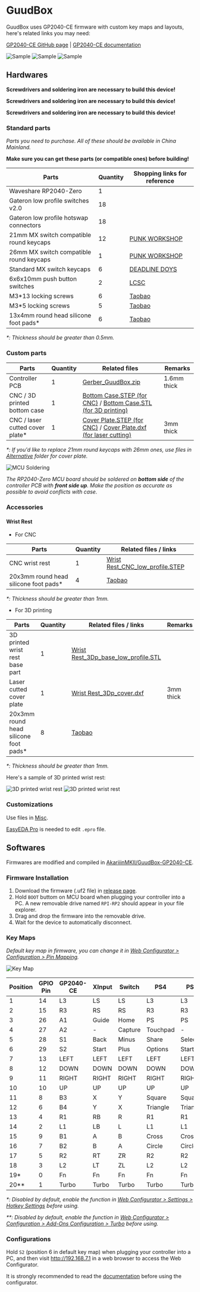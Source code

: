 # GuudBox

GuudBox uses GP2040-CE firmware with custom key maps and layouts, here's related links you may need:

[GP2040-CE GitHub page](https://github.com/OpenStickCommunity/GP2040-CE) | [GP2040-CE documentation](https://gp2040-ce.info)

![Sample](.doc/sample_1.jpg)
![Sample](.doc/sample_2.jpg)
![Sample](.doc/sample_3.jpg)

## Hardwares

__Screwdrivers and soldering iron are necessary to build this device!__

__Screwdrivers and soldering iron are necessary to build this device!__

__Screwdrivers and soldering iron are necessary to build this device!__

### Standard parts

_Parts you need to purchase. All of these should be available in China Mainland._

__Make sure you can get these parts (or compatible ones) before building!__

| Parts                                   | Quantity | Shopping links for reference                                      |
| --------------------------------------- | -------- | ----------------------------------------------------------------- |
| Waveshare RP2040-Zero                   | 1        |                                                                   |
| Gateron low profile switches v2.0       | 18       |                                                                   |
| Gateron low profile hotswap connectors  | 18       |                                                                   |
| 21mm MX switch compatible round keycaps | 12       | [PUNK WORKSHOP](https://item.taobao.com/item.htm?id=684778888971) |
| 26mm MX switch compatible round keycaps | 1        | [PUNK WORKSHOP](https://item.taobao.com/item.htm?id=684778888971) |
| Standard MX switch keycaps              | 6        | [DEADLINE DOYS](https://item.taobao.com/item.htm?id=705145796401) |
| 6x6x10mm push button switches           | 2        | [LCSC](https://item.szlcsc.com/580446.html)                       |
| M3*13 locking screws                    | 6        | [Taobao](https://detail.tmall.com/item.htm?id=714800474141)       |
| M3*5 locking screws                     | 5        | [Taobao](https://detail.tmall.com/item.htm?id=714800474141)       |
| 13x4mm round head silicone foot pads*   | 6        | [Taobao](https://item.taobao.com/item.htm?id=579251575258)        |

_*: Thickness should be greater than 0.5mm._

### Custom parts

| Parts                           | Quantity | Related files                                                                                                         | Remarks       |
| ------------------------------- | -------- | --------------------------------------------------------------------------------------------------------------------- | ------------- |
| Controller PCB                  | 1        | [Gerber_GuudBox.zip](PCB/Gerber_GuudBox.zip)                                                                          | 1.6mm thick   |
| CNC / 3D printed bottom case    | 1        | [Bottom Case.STEP (for CNC)](Case/Bottom%20Case.STEP) / [Bottom Case.STL (for 3D printing)](Case/Bottom%20Case.STL)   |               |
| CNC / laser cutted cover plate* | 1        | [Cover Plate.STEP (for CNC)](Case/Cover%20Plate.STEP) / [Cover Plate.dxf (for laser cutting)](Case/Cover%20Plate.dxf) | 3mm thick     |

_*: If you'd like to replace 21mm round keycaps with 26mm ones, use files in [Alternative](/Case/Alternative) folder for cover plate._

![MCU Soldering](.doc/mcu_soldering.png)

_The RP2040-Zero MCU board should be soldered on __bottom side__ of the controller PCB with __front side up__. Make the position as accurate as possible to avoid conflicts with case._

### Accessories

#### Wrist Rest

- For CNC

| Parts                                 | Quantity | Related files / links                                                            |
| ------------------------------------- | -------- | -------------------------------------------------------------------------------- |
| CNC wrist rest                        | 1        | [Wrist Rest_CNC_low_profile.STEP](Accessories/Wrist%20Rest_CNC_low_profile.STEP) |
| 20x3mm round head silicone foot pads* | 4        | [Taobao](https://item.taobao.com/item.htm?id=579128426494)                       |

_*: Thickness should be greater than 1mm._

- For 3D printing

| Parts                                 | Quantity | Related files / links                                                                    | Remarks       |
| ------------------------------------- | -------- | ---------------------------------------------------------------------------------------- | ------------- |
| 3D printed wrist rest base part       | 1        | [Wrist Rest_3Dp_base_low_profile.STL](Accessories/Wrist%20Rest_3Dp_base_low_profile.STL) |               |
| Laser cutted cover plate              | 1        | [Wrist Rest_3Dp_cover.dxf](Accessories/Wrist%20Rest_3Dp_cover.dxf)                       | 3mm thick     |
| 20x3mm round head silicone foot pads* | 8        | [Taobao](https://item.taobao.com/item.htm?id=579128426494)                               |               |

_*: Thickness should be greater than 1mm._

Here's a sample of 3D printed wrist rest:

![3D printed wrist rest](.doc/sample_4.jpg)
![3D printed wrist rest](.doc/sample_5.jpg)

### Customizations

Use files in [Misc](/Misc).

[EasyEDA Pro](https://pro.easyeda.com/editor) is needed to edit `.epro` file.

## Softwares

Firmwares are modified and compiled in [AkariiinMKII/GuudBox-GP2040-CE](https://github.com/AkariiinMKII/GuudBox-GP2040-CE).

### Firmware Installation

1. Download the firmware (.uf2 file) in [release page](https://github.com/AkariiinMKII/GuudBox/releases).
2. Hold `BOOT` buttom on MCU board when plugging your controller into a PC. A new removable drive named `RPI-RP2` should appear in your file explorer.
3. Drag and drop the firmware into the removable drive.
4. Wait for the device to automatically disconnect.

### Key Maps

_Default key map in firmware, you can change it in [Web Configurator > Configuration > Pin Mapping](https://gp2040-ce.info/#/web-configurator?id=pin-mapping)._

![Key Map](.doc/key_map.png)

| Position | GPIO Pin | GP2040-CE  | XInput | Switch  | PS4          | PS3          | DirectInput  | Arcade |
| -------- | -------- | ---------- | ------ | ------- | ------------ | ------------ | ------------ | ------ |
| 1        | 14       | L3         | LS     | LS      | L3           | L3           | 11           | LS     |
| 2        | 15       | R3         | RS     | RS      | R3           | R3           | 12           | RS     |
| 3        | 26       | A1         | Guide  | Home    | PS           | PS           | 13           | Home   |
| 4        | 27       | A2         | -      | Capture | Touchpad     | -            | 14           | -      |
| 5        | 28       | S1         | Back   | Minus   | Share        | Select       | 9            | Coin   |
| 6        | 29       | S2         | Start  | Plus    | Options      | Start        | 10           | Start  |
| 7        | 13       | LEFT       | LEFT   | LEFT    | LEFT         | LEFT         | LEFT         | LEFT   |
| 8        | 12       | DOWN       | DOWN   | DOWN    | DOWN         | DOWN         | DOWN         | DOWN   |
| 9        | 11       | RIGHT      | RIGHT  | RIGHT   | RIGHT        | RIGHT        | RIGHT        | RIGHT  |
| 10       | 10       | UP         | UP     | UP      | UP           | UP           | UP           | UP     |
| 11       | 8        | B3         | X      | Y       | Square       | Square       | 1            | P1     |
| 12       | 6        | B4         | Y      | X       | Triangle     | Triangle     | 4            | P2     |
| 13       | 4        | R1         | RB     | R       | R1           | R1           | 6            | P3     |
| 14       | 2        | L1         | LB     | L       | L1           | L1           | 5            | P4     |
| 15       | 9        | B1         | A      | B       | Cross        | Cross        | 2            | K1     |
| 16       | 7        | B2         | B      | A       | Circle       | Circle       | 3            | K2     |
| 17       | 5        | R2         | RT     | ZR      | R2           | R2           | 8            | K3     |
| 18       | 3        | L2         | LT     | ZL      | L2           | L2           | 7            | K4     |
| 19*      | 0        | Fn         | Fn     | Fn      | Fn           | Fn           | Fn           | Fn     |
| 20**     | 1        | Turbo      | Turbo  | Turbo   | Turbo        | Turbo        | Turbo        | Turbo  |

_*: Disabled by default, enable the function in [Web Configurator > Settings > Hotkey Settings](https://gp2040-ce.info/#/web-configurator?id=hotkey-settings) before using._

_**: Disabled by default, enable the function in [Web Configurator > Configuration > Add-Ons Configuration > Turbo](https://gp2040-ce.info/#/add-ons/turbo) before using._

### Configurations

Hold `S2` (position 6 in default key map) when plugging your controller into a PC, and then visit <http://192.168.7.1> in a web browser to access the Web Configurator.

It is strongly recommended to read the [documentation](https://gp2040-ce.info/#/web-configurator) before using the configurator.
